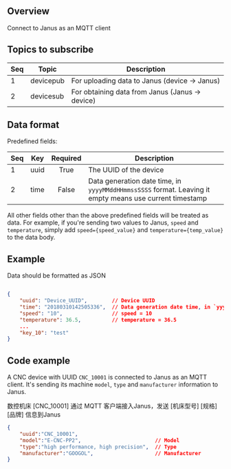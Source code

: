 ## Overview

Connect to Janus as an MQTT client

## Topics to subscribe

Seq | Topic     | Description
--- | --------- | -----------------------------------------------
1   | devicepub | For uploading data to Janus (device -> Janus)
2   | devicesub | For obtaining data from Janus (Janus -> device)

## Data format

Predefined fields:

Seq | Key       | Required | Description
--- | --------- | :------: | -------------------------------------------------------------------------------------------
1   | uuid      | True     | The UUID of the device
2   | time      | False    | Data generation date time, in `yyyyMMddHHmmssSSSS` format. Leaving it empty means use current timestamp

All other fields other than the above predefined fields will be treated as data. For example, if you're sending two
values to Janus, `speed` and `temperature`, simply add `speed={speed_value}` and `temperature={temp_value}` to the
data body.

## Example

Data should be formatted as JSON

``` JSON

{
    "uuid": "Device_UUID",        // Device UUID
    "time": "20180310142505336",  // Data generation date time, in `yyyyMMddHHmmssSSSS` format. Leaving it empty means use current timestamp
    "speed": "10",                // speed = 10
    "temperature": 36.5,          // temperature = 36.5
    ... 
    "key_10": "test"
}

```

## Code example

A CNC device with UUID `CNC_10001` is connected to Janus as an MQTT client. It's sending its machine `model`, `type` and 
`manufacturer` information to Janus.

数控机床 [CNC_10001] 通过 MQTT 客户端接入Janus，发送 [机床型号] [规格] [品牌] 信息到Janus

``` JSON
{
    "uuid":"CNC_10001", 
    "model":"E-CNC-PP2",                        // Model
    "type":"high performance, high precision",  // Type
    "manufacturer":"GOOGOL",                    // Manufacturer
}
```
